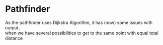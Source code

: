 # Pathfinder
As the pathfinder uses Dijkstra Algorithm, it has (now) some issues with output,\
when we have several possibilities to get to the same point with equal total distance
